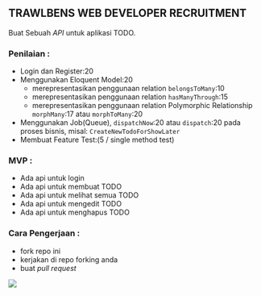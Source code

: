 TRAWLBENS WEB DEVELOPER RECRUITMENT
---
Buat Sebuah *API* untuk aplikasi TODO. <br>

### Penilaian :
- Login dan Register:20
- Menggunakan Eloquent Model:20
    - merepresentasikan penggunaan relation `belongsToMany`:10
    - merepresentasikan penggunaan relation `hasManyThrough`:15
    - merepresentasikan penggunaan relation Polymorphic Relationship `morphMany`:17 atau `morphToMany`:20
- Menggunakan Job(Queue), `dispatchNow`:20 atau `dispatch`:20 pada proses bisnis, misal: `CreateNewTodoForShowLater`
- Membuat Feature Test:(5 / single method test)

### MVP : 
- Ada api untuk login
- Ada api untuk membuat TODO
- Ada api untuk melihat semua TODO 
- Ada api untuk mengedit TODO 
- Ada api untuk menghapus TODO

### Cara Pengerjaan : 
- fork repo ini
- kerjakan di repo forking anda
- buat _pull request_


![](https://media.giphy.com/media/ieUnS3iEokPahZAZj6/giphy.gif) 
